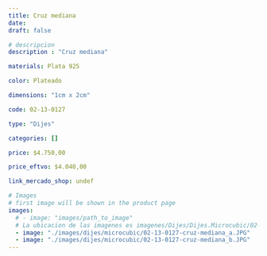 ```yaml
---
title: Cruz mediana
date: 
draft: false

# descripcion
description : "Cruz mediana"

materials: Plata 925

color: Plateado

dimensions: "1cm x 2cm"

code: 02-13-0127

type: "Dijes"

categories: []

price: $4.750,00

price_eftvo: $4.040,00

link_mercado_shop: undef

# Images
# first image will be shown in the product page
images:
  # - image: "images/path_to_image"
  # La ubicacion de las imagenes es imagenes/Dijes/Dijes.Microcubic/02-13-0127-cruz-mediana
  - image: "./images/dijes/microcubic/02-13-0127-cruz-mediana_a.JPG"
  - image: "./images/dijes/microcubic/02-13-0127-cruz-mediana_b.JPG"
---
```

